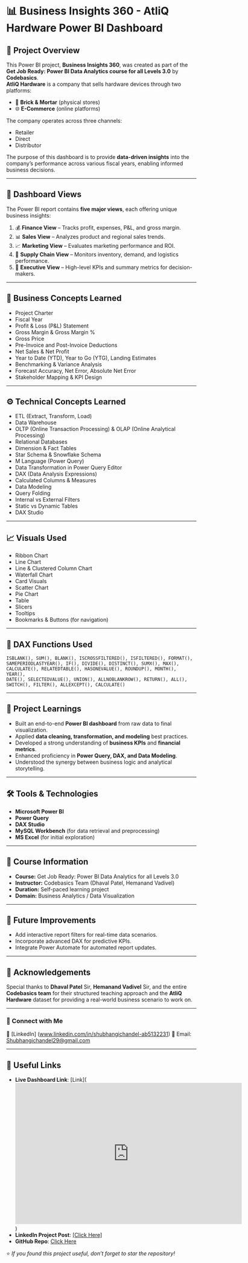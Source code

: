 # 📊 Business Insights 360 - AtliQ Hardware Power BI Dashboard

## 🧾 Project Overview
This Power BI project, **Business Insights 360**, was created as part of the **Get Job Ready: Power BI Data Analytics course for all Levels 3.0** by **Codebasics**.  
**AtliQ Hardware** is a company that sells hardware devices through two platforms:
- 🏬 **Brick & Mortar** (physical stores)  
- 🌐 **E-Commerce** (online platforms)

The company operates across three channels:
- Retailer  
- Direct  
- Distributor  

The purpose of this dashboard is to provide **data-driven insights** into the company’s performance across various fiscal years, enabling informed business decisions.

---

## 🧭 Dashboard Views
The Power BI report contains **five major views**, each offering unique business insights:

1. 💰 **Finance View** – Tracks profit, expenses, P&L, and gross margin.  
2. 📊 **Sales View** – Analyzes product and regional sales trends.  
3. 📈 **Marketing View** – Evaluates marketing performance and ROI.  
4. 🚚 **Supply Chain View** – Monitors inventory, demand, and logistics performance.  
5. 🧭 **Executive View** – High-level KPIs and summary metrics for decision-makers.

---

## 🧠 Business Concepts Learned
- Project Charter  
- Fiscal Year  
- Profit & Loss (P&L) Statement  
- Gross Margin & Gross Margin %  
- Gross Price  
- Pre-Invoice and Post-Invoice Deductions  
- Net Sales & Net Profit  
- Year to Date (YTD), Year to Go (YTG), Landing Estimates  
- Benchmarking & Variance Analysis  
- Forecast Accuracy, Net Error, Absolute Net Error  
- Stakeholder Mapping & KPI Design

---

## ⚙️ Technical Concepts Learned
- ETL (Extract, Transform, Load)  
- Data Warehouse  
- OLTP (Online Transaction Processing) & OLAP (Online Analytical Processing)  
- Relational Databases  
- Dimension & Fact Tables  
- Star Schema & Snowflake Schema  
- M Language (Power Query)  
- Data Transformation in Power Query Editor  
- DAX (Data Analysis Expressions)  
- Calculated Columns & Measures  
- Data Modeling  
- Query Folding  
- Internal vs External Filters  
- Static vs Dynamic Tables  
- DAX Studio

---

## 📈 Visuals Used
- Ribbon Chart  
- Line Chart  
- Line & Clustered Column Chart  
- Waterfall Chart  
- Card Visuals  
- Scatter Chart  
- Pie Chart  
- Table  
- Slicers  
- Tooltips  
- Bookmarks & Buttons (for navigation)

---

## 🧮 DAX Functions Used
```DAX
ISBLANK(), SUM(), BLANK(), ISCROSSFILTERED(), ISFILTERED(), FORMAT(),
SAMEPERIODLASTYEAR(), IF(), DIVIDE(), DISTINCT(), SUMX(), MAX(),
CALCULATE(), RELATEDTABLE(), HASONEVALUE(), ROUNDUP(), MONTH(), YEAR(),
DATE(), SELECTEDVALUE(), UNION(), ALLNOBLANKROW(), RETURN(), ALL(),
SWITCH(), FILTER(), ALLEXCEPT(), CALCULATE()
```

---

## 🎯 Project Learnings
- Built an end-to-end **Power BI dashboard** from raw data to final visualization.  
- Applied **data cleaning, transformation, and modeling** best practices.  
- Developed a strong understanding of **business KPIs** and **financial metrics**.  
- Enhanced proficiency in **Power Query, DAX, and Data Modeling**.  
- Understood the synergy between business logic and analytical storytelling.

---

## 🛠 Tools & Technologies
- **Microsoft Power BI**
- **Power Query**
- **DAX Studio**
- **MySQL Workbench** (for data retrieval and preprocessing)
- **MS Excel** (for initial exploration)

---

## 🧩 Course Information
- **Course:** Get Job Ready: Power BI Data Analytics for all Levels 3.0  
- **Instructor:** Codebasics Team (Dhaval Patel, Hemanand Vadivel)  
- **Duration:** Self-paced learning project  
- **Domain:** Business Analytics / Data Visualization  

---

## 🧩 Future Improvements
- Add interactive report filters for real-time data scenarios.  
- Incorporate advanced DAX for predictive KPIs.  
- Integrate Power Automate for automated report updates.  

---

## 🙌 Acknowledgements
Special thanks to **Dhaval Patel** Sir, **Hemanand Vadivel** Sir, and the entire **Codebasics team** for their structured teaching approach and the **AtliQ Hardware** dataset for providing a real-world business scenario to work on.  

---

### 🔗 Connect with Me
💼 [LinkedIn] (www.linkedin.com/in/shubhangichandel-ab5132231)
📧 Email: Shubhangichandel29@gmail.com

---

## 🔗 Useful Links

- **Live Dashboard Link**: [Link](<iframe title="Business Insights 360 - New" width="600" height="373.5" src="https://app.powerbi.com/view?r=eyJrIjoiNmM3NmVhZjktYWI1YS00OGM5LWE3ZmEtZjBiM2YxYzBhYmI4IiwidCI6ImM2ZTU0OWIzLTVmNDUtNDAzMi1hYWU5LWQ0MjQ0ZGM1YjJjNCJ9" frameborder="0" allowFullScreen="true"></iframe>)
- **LinkedIn Project Post**: [[Click Here]](x) 
- **GitHub Repo**: [Click Here](https://github.com/Shubhangichandel/BI-360.git) 

⭐ *If you found this project useful, don’t forget to star the repository!*
